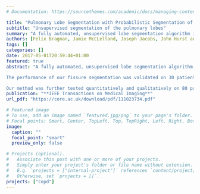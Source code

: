 ```yaml
---
# Documentation: https://sourcethemes.com/academic/docs/managing-content/

title: "Pulmonary Lobe Segmentation with Probabilistic Segmentation of the Fissures and a Groupwise Fissure Prior "
subtitle: "Unsupervised segmentation of the pulmonary lobes"
summary: "A fully automated, unsupervised lobe segmentation algorithm is presented based on a probabilistic segmentation of the fissures and the simultaneous construction of a population model of the fissures. A two-class probabilistic segmentation segments the lung into candidate fissure voxels and the surrounding parenchyma. This was combined with anatomical information and a groupwise fissure prior to drive non-parametric surface fitting to obtain the final segmentation."
authors: [Felix Bragman, Jamie McCLelland, Joseph Jacobs, John Hurst and David J. Hawkes]
tags: []
categories: []
date: 2017-05-01T20:59:44+01:00
featured: true
abstract: "A fully automated, unsupervised lobe segmentation algorithm is presented based on a probabilistic segmentation of the fissures and the simultaneous construction of a population model of the fissures. A two-class probabilistic segmentation segments the lung into candidate fissure voxels and the surrounding parenchyma. This was combined with anatomical information and a groupwise fissure prior to drive non-parametric surface fitting to obtain the final segmentation.\n

The performance of our fissure segmentation was validated on 30 patients from the chronic obstructive pulmonary disease COPDGene cohort, achieving a high median F 1 -score of 0.90 and showed general insensitivity to filter parameters. We evaluated our lobe segmentation algorithm on the Lobe and Lung Analysis 2011 dataset, which contains 55 cases at varying levels of pathology. We achieved the highest score of 0.884 of the automated algorithms. \n

Our method was further tested quantitatively and qualitatively on 80 patients from the COPDgene study at varying levels of functional impairment. Accurate segmentation of the lobes is shown at various degrees of fissure incompleteness for 96% of all cases. We also show the utility of including a groupwise prior in segmenting the lobes in regions of grossly incomplete fissures."
publication: "**IEEE Transactions on Medical Imaging**"
url_pdf: "https://core.ac.uk/download/pdf/111023734.pdf"

# Featured image
# To use, add an image named `featured.jpg/png` to your page's folder.
# Focal points: Smart, Center, TopLeft, Top, TopRight, Left, Right, BottomLeft, Bottom, BottomRight.
image:
  caption: ""
  focal_point: "smart"
  preview_only: false

# Projects (optional).
#   Associate this post with one or more of your projects.
#   Simply enter your project's folder or file name without extension.
#   E.g. `projects = ["internal-project"]` references `content/project/deep-learning/index.md`.
#   Otherwise, set `projects = []`.
projects: ["copd"]
---
```

